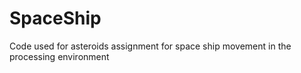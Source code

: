 # SpaceShip
Code used for asteroids assignment for space ship movement in the processing environment

